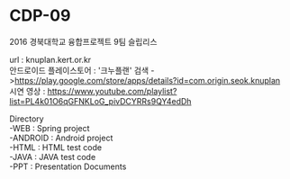 # CDP-09
2016 경북대학교 융합프로젝트 9팀 슬립리스

url : knuplan.kert.or.kr  
안드로이드 플레이스토어 : '크누플랜' 검색
 ->https://play.google.com/store/apps/details?id=com.origin.seok.knuplan  
시연 영상 : https://www.youtube.com/playlist?list=PL4k01O6qGFNKLoG_pivDCYRRs9QY4edDh  

Directory  
-WEB : Spring project  
-ANDROID : Android project  
-HTML : HTML test code  
-JAVA : JAVA test code  
-PPT : Presentation Documents  
